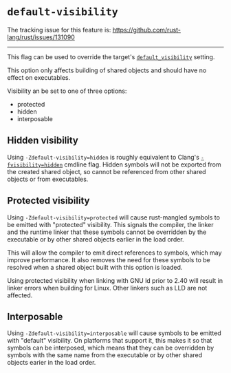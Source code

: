 # `default-visibility`

The tracking issue for this feature is: https://github.com/rust-lang/rust/issues/131090

------------------------

This flag can be used to override the target's
[`default_visibility`](https://doc.rust-lang.org/beta/nightly-rustc/rustc_target/spec/struct.TargetOptions.html#structfield.default_visibility)
setting.

This option only affects building of shared objects and should have no effect on executables.

Visibility an be set to one of three options:

* protected
* hidden
* interposable

## Hidden visibility

Using `-Zdefault-visibility=hidden` is roughly equivalent to Clang's
[`-fvisibility=hidden`](https://clang.llvm.org/docs/ClangCommandLineReference.html#cmdoption-clang-fvisibility)
cmdline flag. Hidden symbols will not be exported from the created shared object, so cannot be
referenced from other shared objects or from executables.

## Protected visibility

Using `-Zdefault-visibility=protected` will cause rust-mangled symbols to be emitted with
"protected" visibility. This signals the compiler, the linker and the runtime linker that these
symbols cannot be overridden by the executable or by other shared objects earlier in the load order.

This will allow the compiler to emit direct references to symbols, which may improve performance. It
also removes the need for these symbols to be resolved when a shared object built with this option
is loaded.

Using protected visibility when linking with GNU ld prior to 2.40 will result in linker errors when
building for Linux. Other linkers such as LLD are not affected.

## Interposable

Using `-Zdefault-visibility=interposable` will cause symbols to be emitted with "default"
visibility. On platforms that support it, this makes it so that symbols can be interposed, which
means that they can be overridden by symbols with the same name from the executable or by other
shared objects earier in the load order.
